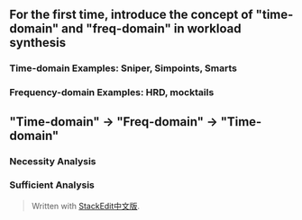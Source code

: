 ## For the first time, introduce the concept of "time-domain" and "freq-domain" in workload synthesis
### Time-domain Examples: Sniper, Simpoints, Smarts
### Frequency-domain Examples: HRD, mocktails
## "Time-domain" -> "Freq-domain" -> "Time-domain"
### Necessity Analysis
### Sufficient Analysis


> Written with [StackEdit中文版](https://stackedit.cn/).
<!--stackedit_data:
eyJoaXN0b3J5IjpbNTQyMDMyMjU2XX0=
-->